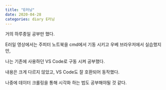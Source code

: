 ```yaml
---
title: "E러닝"
date: 2020-04-28
categories: diary E러닝
---
```

거의 하루종일 공부만 했다.

E러일 영상에서는 주피터 노트북을 cmd에서 기동 시키고 우베 브라우저에서 실습했지만,

나는 기존에 사용하던 VS Code로 구동 시켜 공부했다.

내용은 크게 다르지 않았고, VS Code도 잘 호환되어 동작했다.

나중에 데이터 크롤링을 통해 시각화 하는 법도 공부해야될 것 같다.
